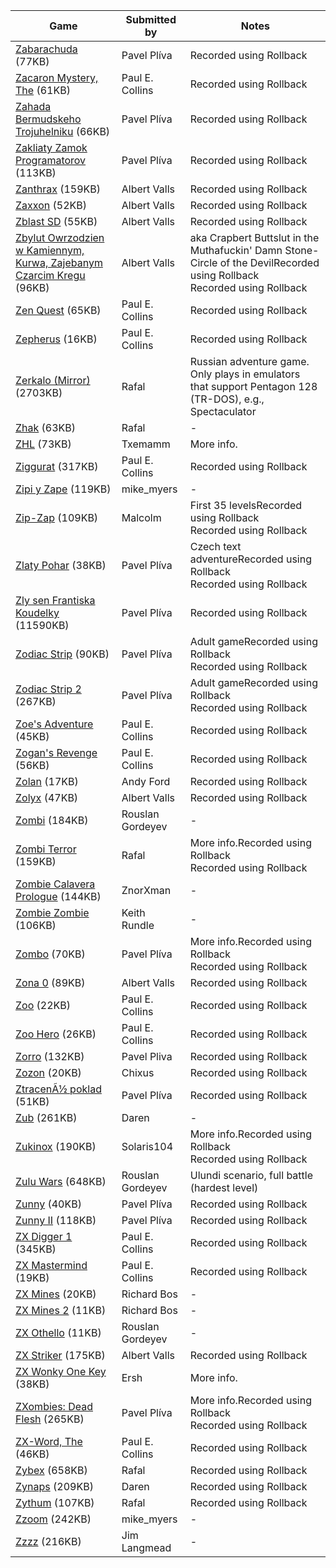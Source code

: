 | Game | Submitted by | Notes |
|------|-------------|--------|
| [Zabarachuda](zabarachuda.rzx) (77KB) | Pavel Plíva | Recorded using Rollback |
| [Zacaron Mystery, The](zacaronmystery.zip) (61KB) | Paul E. Collins | Recorded using Rollback |
| [Zahada Bermudskeho Trojuhelniku](zahada.rzx) (66KB) | Pavel Plíva | Recorded using Rollback |
| [Zakliaty Zamok Programatorov](zakliatyzamok.rzx) (113KB) | Pavel Plíva | Recorded using Rollback |
| [Zanthrax](zanthrax.rzx) (159KB) | Albert Valls | Recorded using Rollback |
| [Zaxxon](zaxxon.rzx) (52KB) | Albert Valls | Recorded using Rollback |
| [Zblast SD](zblastsd.rzx) (55KB) | Albert Valls | Recorded using Rollback |
| [Zbylut Owrzodzien w Kamiennym, Kurwa, Zajebanym Czarcim Kregu](zbylut.rzx) (96KB) | Albert Valls | aka Crapbert Buttslut in the Muthafuckin' Damn Stone-Circle of the DevilRecorded using Rollback<br>Recorded using Rollback |
| [Zen Quest](zenquest.rzx) (65KB) | Paul E. Collins | Recorded using Rollback |
| [Zepherus](zepherus.zip) (16KB) | Paul E. Collins | Recorded using Rollback |
| [Zerkalo (Mirror)](zerkalo.zip) (2703KB) | Rafal | Russian adventure game. Only plays in emulators that support Pentagon 128 (TR-DOS), e.g., Spectaculator |
| [Zhak](zhak.rzx) (63KB) | Rafal | - |
| [ZHL](zhl.rzx) (73KB) | Txemamm | More info. |
| [Ziggurat](ziggurat.rzx) (317KB) | Paul E. Collins | Recorded using Rollback |
| [Zipi y Zape](zipizape.zip) (119KB) | mike_myers | - |
| [Zip-Zap](zipzap.rzx) (109KB) | Malcolm | First 35 levelsRecorded using Rollback<br>Recorded using Rollback |
| [Zlaty Pohar](zlatypohar.rzx) (38KB) | Pavel Plíva | Czech text adventureRecorded using Rollback<br>Recorded using Rollback |
| [Zly sen Frantiska Koudelky](zlysen.zip) (11590KB) | Pavel Plíva | Recorded using Rollback |
| [Zodiac Strip](zodiacstrip.rzx) (90KB) | Pavel Plíva | Adult gameRecorded using Rollback<br>Recorded using Rollback |
| [Zodiac Strip 2](zodiacstrip2.rzx) (267KB) | Pavel Plíva | Adult gameRecorded using Rollback<br>Recorded using Rollback |
| [Zoe's Adventure](zoesadventure.rzx) (45KB) | Paul E. Collins | Recorded using Rollback |
| [Zogan's Revenge](zogansrevenge.rzx) (56KB) | Paul E. Collins | Recorded using Rollback |
| [Zolan](zolan.rzx) (17KB) | Andy Ford | Recorded using Rollback |
| [Zolyx](zolyx.zip) (47KB) | Albert Valls | Recorded using Rollback |
| [Zombi](zombi.rzx) (184KB) | Rouslan Gordeyev | - |
| [Zombi Terror](zombiterror.zip) (159KB) | Rafal | More info.Recorded using Rollback<br>Recorded using Rollback |
| [Zombie Calavera Prologue](zombiecalavera.rzx) (144KB) | ZnorXman | - |
| [Zombie Zombie](zombie.rzx) (106KB) | Keith Rundle | - |
| [Zombo](zombo.rzx) (70KB) | Pavel Plíva | More info.Recorded using Rollback<br>Recorded using Rollback |
| [Zona 0](zona0.rzx) (89KB) | Albert Valls | Recorded using Rollback |
| [Zoo](zoo.rzx) (22KB) | Paul E. Collins | Recorded using Rollback |
| [Zoo Hero](zoohero.rzx) (26KB) | Paul E. Collins | Recorded using Rollback |
| [Zorro](zorro.rzx) (132KB) | Pavel Pliva | Recorded using Rollback |
| [Zozon](zozon.rzx) (20KB) | Chixus | Recorded using Rollback |
| [ZtracenÃ½ poklad](ztracenypoklad.rzx) (51KB) | Pavel Plíva | Recorded using Rollback |
| [Zub](zub.rzx) (261KB) | Daren | - |
| [Zukinox](zukinox.rzx) (190KB) | Solaris104 | More info.Recorded using Rollback<br>Recorded using Rollback |
| [Zulu Wars](zuluwars.rzx) (648KB) | Rouslan Gordeyev | Ulundi scenario, full battle (hardest level) |
| [Zunny](zunny.rzx) (40KB) | Pavel Plíva | Recorded using Rollback |
| [Zunny II](zunny2.rzx) (118KB) | Pavel Plíva | Recorded using Rollback |
| [ZX Digger 1](zxdigger1.rzx) (345KB) | Paul E. Collins | Recorded using Rollback |
| [ZX Mastermind](zxmastermind.rzx) (19KB) | Paul E. Collins | Recorded using Rollback |
| [ZX Mines](zxmines.rzx) (20KB) | Richard Bos | - |
| [ZX Mines 2](zxmines2.rzx) (11KB) | Richard Bos | - |
| [ZX Othello](zxothello.rzx) (11KB) | Rouslan Gordeyev | - |
| [ZX Striker](zxstriker.zip) (175KB) | Albert Valls | Recorded using Rollback |
| [ZX Wonky One Key](zxwonky.rzx) (38KB) | Ersh | More info. |
| [ZXombies: Dead Flesh](zxombies.rzx) (265KB) | Pavel Plíva | More info.Recorded using Rollback<br>Recorded using Rollback |
| [ZX-Word, The](zxwordthe.rzx) (46KB) | Paul E. Collins | Recorded using Rollback |
| [Zybex](zybex.zip) (658KB) | Rafal | Recorded using Rollback |
| [Zynaps](zynaps.rzx) (209KB) | Daren | Recorded using Rollback |
| [Zythum](zythum.rzx) (107KB) | Rafal | Recorded using Rollback |
| [Zzoom](zzoom.rzx) (242KB) | mike_myers | - |
| [Zzzz](zzzz.rzx) (216KB) | Jim Langmead | - |
